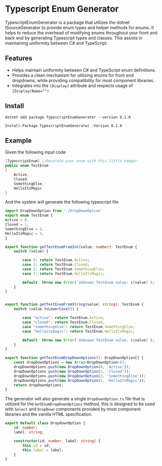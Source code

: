 # Typescript Enum Generator

TypescriptEnumGenerator is a package that utilizes the dotnet ISourceGenerator to provide enum types and helper methods for enums. It helps to reduce the overhead of modifying enums throughout your front and back end by generating Typescript types and classes. This assists in maintaining uniformity between C# and TypeScript.

## Features

- Helps maintain uniformity between C# and TypeScript enum definitions.
- Provides a clean mechanism for utilizing enums for front end dropdowns, while providing compatibility for most component libraries.
- Integrates into the `[Display]` attribute and respects usage of `[Display(Name="")`

## Install

```
dotnet add package TypescriptEnumGenerator --version 0.1.0
```

```
Install-Package TypescriptEnumGenerator -Version 0.1.0
```

## Example
Given the following input code 

```csharp
[TypescriptEnum] //Decorate your enum with this little badger 
public enum TestEnum
{
    Active,
    Closed,
    SomethingElse,
    HelloItsMagic
}
```

And the system will generate the following typescript file

```ts
import DropDownOption from './DropDownOption'
export enum TestEnum {
Active = 0,
Closed = 1,
SomethingElse = 2,
HelloItsMagic = 3,
}

export function getTestEnumFromInt(value: number): TestEnum {
    switch (value) {

        case 0: return TestEnum.Active;
        case 1: return TestEnum.Closed;
        case 2: return TestEnum.SomethingElse;
        case 3: return TestEnum.HelloItsMagic;

        default: throw new Error(`Unknown TestEnum value: ${value}`);
    }
}


export function getTestEnumFromString(value: string): TestEnum {
    switch (value.toLowerCase()) {

        case "active": return TestEnum.Active;
        case "closed": return TestEnum.Closed;
        case "somethingelse": return TestEnum.SomethingElse;
        case "helloitsmagic": return TestEnum.HelloItsMagic;

        default: throw new Error(`Unknown TestEnum value: ${value}`);
    }
}

export function getTestEnumDropDownOptions(): DropDownOption[] { 
    const dropDownOptions = new Array<DropDownOption>();
    dropDownOptions.push(new DropDownOption(0, 'Active'));
    dropDownOptions.push(new DropDownOption(1, 'Closed'));
    dropDownOptions.push(new DropDownOption(2, 'SomethingElse'));
    dropDownOptions.push(new DropDownOption(3, 'HelloItsMagic'));
    return dropDownOptions;
}

```

The generator will also generate a single `DropDownOption.ts` file that is utilized for the `GetEnumDropDownOptions` method, this is designed to be used with `Select` and `DropDown` components provided by most component libraries and the vanilla HTML specification.

```ts
export default class DropdownOption {
    id: number;
    label: string;

    constructor(id: number, label: string) {
        this.id = id;
        this.label = label;
    }
}

```
